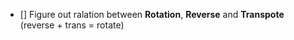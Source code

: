 - [] Figure out ralation between **Rotation**, **Reverse** and **Transpote** (reverse + trans = rotate)
